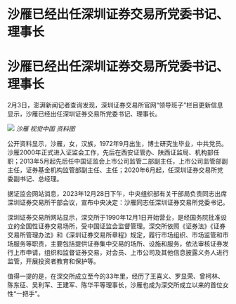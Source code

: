 # 沙雁已经出任深圳证券交易所党委书记、理事长

# 沙雁已经出任深圳证券交易所党委书记、理事长

2月3日，澎湃新闻记者查询发现，深圳证券交易所官网“领导班子”栏目更新信息显示，沙雁已经出任深圳证券交易所党委书记、理事长。

![](https://inews.gtimg.com/om_bt/OPu8wHZ555BnOE4n7Ok8_PQbcNF9Ir157h2seSFUqAQTMAA/1000)
_沙雁 视觉中国 资料图_

公开资料显示，沙雁，女，汉族，1972年9月出生，博士研究生毕业，中共党员。沙雁2000年正式进入证监会工作，先后在西安证管办、陕西证监局、机构部任职；2013年5月起先后任中国证监会上市公司监管二部副主任，上市公司监管部副主任，证券基金机构监管部副主任、主任；2020年6月起，任深圳证券交易所党委副书记、总经理。

据证监会网站消息，2023年12月28日下午，中央组织部有关干部局负责同志出席深圳证券交易所干部会议，宣布中央决定：沙雁同志任深圳证券交易所党委书记。

深圳证券交易所网站显示，深交所于1990年12月1日开始营业，是经国务院批准设立的全国性证券交易场所，受中国证监会监督管理。深交所依照《证券法》《证券交易所管理办法》和《深圳证券交易所章程》规定，履行市场组织、市场监管和市场服务等职责，主要包括提供证券集中交易的场所、设施和服务，依法审核证券发行上市申请，组织和监督证券交易，对会员、上市公司及其他信息披露义务人进行监管，开展投资者教育和保护等。

值得一提的是，在深交所成立至今的33年里，经历了王喜义、罗显荣、曾柯林、陈东征、吴利军、王建军、陈华平等理事长，沙雁也成为深交所成立以来的首位女性“一把手”。

